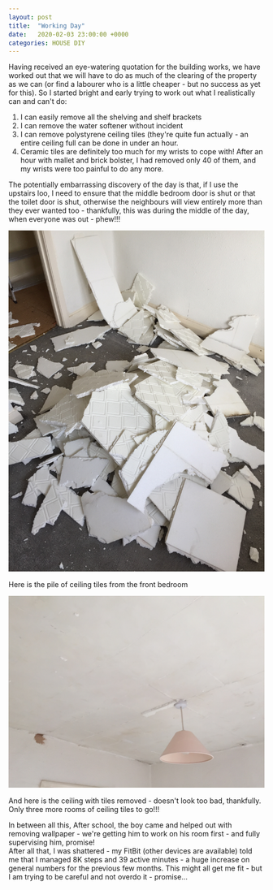 ```yaml
---
layout: post
title:  "Working Day"
date:   2020-02-03 23:00:00 +0000
categories: HOUSE DIY
---
```


Having received an eye-watering quotation for the building works, we have worked out that we will have to do as much of the clearing
of the property as we can (or find a labourer who is a little cheaper - but no success as yet for this). So I started bright and early
trying to work out what I realistically can and can't do:

1) I can easily remove all the shelving and shelf brackets
2) I can remove the water softener without incident
3) I can remove polystyrene ceiling tiles (they're quite fun actually - an entire ceiling full can be done in under an hour.
4) Ceramic tiles are definitely too much for my wrists to cope with! After an hour with mallet and brick bolster, I had removed
only 40 of them, and my wrists were too painful to do any more.

The potentially embarrassing discovery of the day is that, if I use the upstairs loo, I need to ensure that the middle bedroom door is
shut or that the toilet door is shut, otherwise the neighbours will view entirely more than they ever wanted too - thankfully, this 
was during the middle of the day, when everyone was out - phew!!!

![Ceiling Tiles from Front Bedroom](/Photographs/HouseProject3/IMG_7745.JPG)

Here is the pile of ceiling tiles from the front bedroom

![Front Bedroom with Ceiling Tiles removed](/Photographs/HouseProject3/IMG_7746.JPG)

And here is the ceiling with tiles removed - doesn't look too bad, thankfully.  Only three more rooms of ceiling tiles to go!!!


In between all this, 
After school, the boy came and helped out with removing wallpaper - we're getting him to work on his room first - and fully supervising
him, promise!  
After all that, I was shattered - my FitBit (other devices are available) told me that I managed 8K steps and 39 active minutes - a 
huge increase on general numbers for the previous few months. This might all get me fit - but I am trying to be careful and not 
overdo it - promise...
